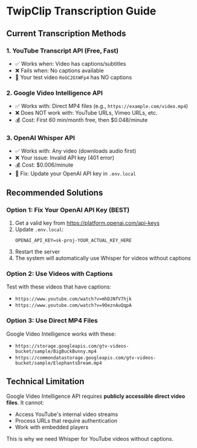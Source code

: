 # TwipClip Transcription Guide

## Current Transcription Methods

### 1. YouTube Transcript API (Free, Fast)
- ✅ Works when: Video has captions/subtitles
- ❌ Fails when: No captions available
- 📝 Your test video `ReGC2GtWFp4` has NO captions

### 2. Google Video Intelligence API 
- ✅ Works with: Direct MP4 files (e.g., `https://example.com/video.mp4`)
- ❌ Does NOT work with: YouTube URLs, Vimeo URLs, etc.
- 💰 Cost: First 60 min/month free, then $0.048/minute

### 3. OpenAI Whisper API
- ✅ Works with: Any video (downloads audio first)
- ❌ Your issue: Invalid API key (401 error)
- 💰 Cost: $0.006/minute
- 📝 Fix: Update your OpenAI API key in `.env.local`

## Recommended Solutions

### Option 1: Fix Your OpenAI API Key (BEST)
1. Get a valid key from https://platform.openai.com/api-keys
2. Update `.env.local`:
   ```
   OPENAI_API_KEY=sk-proj-YOUR_ACTUAL_KEY_HERE
   ```
3. Restart the server
4. The system will automatically use Whisper for videos without captions

### Option 2: Use Videos with Captions
Test with these videos that have captions:
- `https://www.youtube.com/watch?v=mhDJNfV7hjk`
- `https://www.youtube.com/watch?v=9OeznAuQqpA`

### Option 3: Use Direct MP4 Files
Google Video Intelligence works with these:
- `https://storage.googleapis.com/gtv-videos-bucket/sample/BigBuckBunny.mp4`
- `https://commondatastorage.googleapis.com/gtv-videos-bucket/sample/ElephantsDream.mp4`

## Technical Limitation
Google Video Intelligence API requires **publicly accessible direct video files**. It cannot:
- Access YouTube's internal video streams
- Process URLs that require authentication
- Work with embedded players

This is why we need Whisper for YouTube videos without captions. 